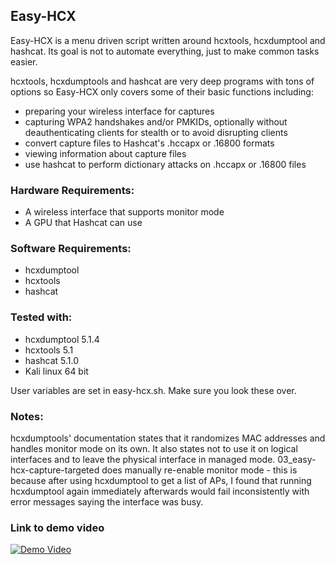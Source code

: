 ## Easy-HCX

Easy-HCX is a menu driven script written around hcxtools, hcxdumptool and hashcat. Its goal is not to automate everything, just to make common tasks easier. 

hcxtools, hcxdumptools and hashcat are very deep programs with tons of options so Easy-HCX only covers some of their basic functions including:  
  
  * preparing your wireless interface for captures
  * capturing WPA2 handshakes and/or PMKIDs, optionally without deauthenticating clients for stealth or to avoid disrupting clients
  * convert capture files to Hashcat's .hccapx or .16800 formats
  * viewing information about capture files 
  * use hashcat to perform dictionary attacks on .hccapx or .16800 files
 
### Hardware Requirements:
  * A wireless interface that supports monitor mode
  * A GPU that Hashcat can use

### Software Requirements:
  * hcxdumptool
  * hcxtools
  * hashcat

### Tested with:
  * hcxdumptool 5.1.4
  * hcxtools 5.1
  * hashcat 5.1.0
  * Kali linux 64 bit

User variables are set in easy-hcx.sh. Make sure you look these over.

### Notes:
hcxdumptools' documentation states that it randomizes MAC addresses and handles monitor mode on its own. It also states not to use it on logical interfaces and to leave the physical interface in managed mode. 03_easy-hcx-capture-targeted does manually re-enable monitor mode - this is because after using hcxdumptool to get a list of APs, I found that running hcxdumptool again immediately afterwards would fail inconsistently with error messages saying the interface was busy.

### Link to demo video
[![Demo Video](http://i3.ytimg.com/vi/zJHD1ttgaxw/hqdefault.jpg)](https://youtu.be/zJHD1ttgaxw)

